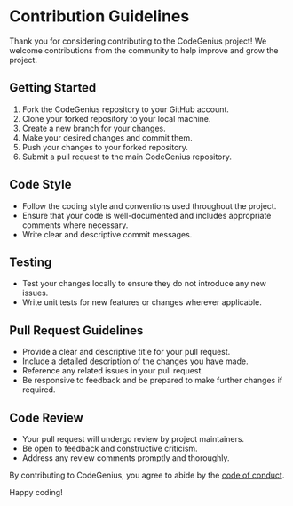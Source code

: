 # Contribution Guidelines

Thank you for considering contributing to the CodeGenius project! We welcome contributions from the community to help improve and grow the project.

## Getting Started

1. Fork the CodeGenius repository to your GitHub account.
2. Clone your forked repository to your local machine.
3. Create a new branch for your changes.
4. Make your desired changes and commit them.
5. Push your changes to your forked repository.
6. Submit a pull request to the main CodeGenius repository.

## Code Style

- Follow the coding style and conventions used throughout the project.
- Ensure that your code is well-documented and includes appropriate comments where necessary.
- Write clear and descriptive commit messages.

## Testing

- Test your changes locally to ensure they do not introduce any new issues.
- Write unit tests for new features or changes wherever applicable.

## Pull Request Guidelines

- Provide a clear and descriptive title for your pull request.
- Include a detailed description of the changes you have made.
- Reference any related issues in your pull request.
- Be responsive to feedback and be prepared to make further changes if required.

## Code Review

- Your pull request will undergo review by project maintainers.
- Be open to feedback and constructive criticism.
- Address any review comments promptly and thoroughly.

By contributing to CodeGenius, you agree to abide by the [code of conduct](CODE_OF_CONDUCT.md).

Happy coding!
